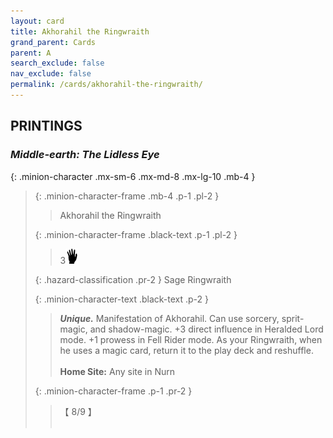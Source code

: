 ```yaml
---
layout: card
title: Akhorahil the Ringwraith
grand_parent: Cards
parent: A
search_exclude: false
nav_exclude: false
permalink: /cards/akhorahil-the-ringwraith/
---
```


## PRINTINGS


### _Middle-earth: The Lidless Eye_

{: .minion-character .mx-sm-6 .mx-md-8 .mx-lg-10 .mb-4 }
> {: .minion-character-frame .mb-4 .p-1 .pl-2 }
> > <div class="hazard-mp"></div>
> > <div class="card-name">Akhorahil the Ringwraith</div>
>
> {: .minion-character-frame .black-text .p-1 .pl-2 }
> > 3![](/assets/images/di.svg)
>
> {: .hazard-classification .pr-2 }
> Sage Ringwraith
>
> {: .minion-character-text .black-text .p-2 }
> > _**Unique.**_ Manifestation of Akhorahil. Can use sorcery, sprit-magic, and shadow-magic. +3 direct influence in Heralded Lord mode. +1 prowess in Fell Rider mode. As your Ringwraith, when he uses a magic card, return it to the play deck and reshuffle.   <br><br>**Home Site:** Any site in Nurn 
>
> {: .minion-character-frame .p-1 .pr-2 }
> > <div class="card-shield">【 8/9 】</div>
> > <div class="card-corruption-white">&nbsp;</div>
